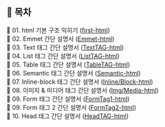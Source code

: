 ## 🤖 목차
📃 01. html 기본 구조 익히기 ([first-html](https://github.com/hyedi3x/html-css/blob/main/html/01.Basic-html/README.md)) <br>
📃 02. Emmet 간단 설명서 ([Emmet-html](https://github.com/hyedi3x/html-css/blob/main/html/02.Emmet/README.md)) <br>
📃 03. Text 태그 간단 설명서 ([TextTAG-html](https://github.com/hyedi3x/html-css/blob/main/html/03.Text-tag/README.md)) <br>
📃 04. List 태그 간단 설명서 ([ListTAG-html](https://github.com/hyedi3x/html-css/blob/main/html/04.List-tag/README.md)) <br>
📃 05. Table 태그 간단 설명서 ([TableTAG-html](https://github.com/hyedi3x/html-css/blob/main/html/05.Table-tag/README.md)) <br>
📃 06. Semantic 태그 간단 설명서 ([Semantic-html](https://github.com/hyedi3x/html-css/blob/main/html/06.Semantic-tag/README.md)) <br>
📃 07. Inline-block 태그 간단 설명서 ([Inline/Block-html](https://github.com/hyedi3x/html-css/blob/main/html/07.Inline-Block/README.md)) <br>
📃 08. 이미지 & 미디어 태그 간단 설명서 ([Img/Media-html](https://github.com/hyedi3x/html-css/blob/main/html/08.Img-Media/README.md)) <br>
📃 09. Form 태그 간단 설명서 ([FormTag1-html](https://github.com/hyedi3x/html-css/blob/main/html/09.Form-tag/README.md)) <br>
📃 09. Form 태그 2 간단 설명서 ([FormTag2-html](https://github.com/hyedi3x/html-css/blob/main/html/09.Form-tag2/README.md)) <br>
📃 10. Head 태그 간단 설명서 ([HeadTAG-html](https://github.com/hyedi3x/html-css/blob/main/html/10.Head-tag/README.md)) <br>